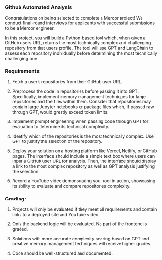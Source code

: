 ### Github Automated Analysis
Congratulations on being selected to complete a Mercor project! We conduct final-round interviews for applicants with successful submissions to be a Mercor engineer. 

In this project, you will build a Python-based tool which, when given a GitHub users URL, returns the most technically complex and challenging repository from that users profile. The tool will use GPT and LangChain to assess each repository individually before determining the most technically challenging one. 

### Requirements: 

1. Fetch a user’s repositories from their GitHub user URL. 

2. Preprocess the code in repositories before passing it into GPT. Specifically, implement memory management techniques for large repositories and the files within them. Consider that repositories may contain large Jupyter notebooks or package files which, if passed raw through GPT, would greatly exceed token limits. 

3. Implement prompt engineering when passing code through GPT for evaluation to determine its technical complexity. 

4. Identify which of the repositories is the most technically complex. Use GPT to justify the selection of the repository. 

5. Deploy your solution on a hosting platform like Vercel, Netlify, or GitHub pages. The interface should include a simple text box where users can input a GitHub user URL for analysis. Then, the interface should display a link to the most complex repository as well as GPT analysis justifying the selection. 

6. Record a YouTube video demonstrating your tool in action, showcasing its ability to evaluate and compare repositories complexity. 

### Grading: 

1. Projects will only be evaluated if they meet all requirements and contain links to a deployed site and YouTube video. 

2. Only the backend logic will be evaluated. No part of the frontend is graded. 

3. Solutions with more accurate complexity scoring based on GPT and creative memory management techniques will receive higher grades. 

4. Code should be well-structured and documented. 
